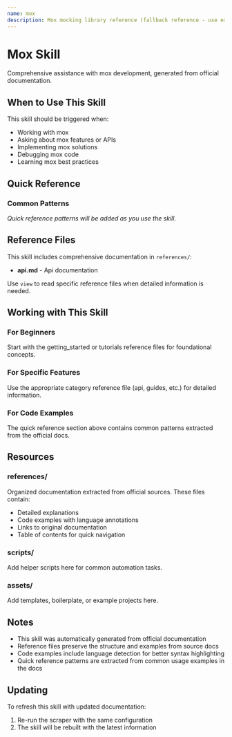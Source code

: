 ```yaml
---
name: mox
description: Mox mocking library reference (fallback reference - use external-api-integration skill for testing patterns). Do not use directly; this provides underlying Mox library details.
---
```


# Mox Skill

Comprehensive assistance with mox development, generated from official documentation.

## When to Use This Skill

This skill should be triggered when:
- Working with mox
- Asking about mox features or APIs
- Implementing mox solutions
- Debugging mox code
- Learning mox best practices

## Quick Reference

### Common Patterns

*Quick reference patterns will be added as you use the skill.*

## Reference Files

This skill includes comprehensive documentation in `references/`:

- **api.md** - Api documentation

Use `view` to read specific reference files when detailed information is needed.

## Working with This Skill

### For Beginners
Start with the getting_started or tutorials reference files for foundational concepts.

### For Specific Features
Use the appropriate category reference file (api, guides, etc.) for detailed information.

### For Code Examples
The quick reference section above contains common patterns extracted from the official docs.

## Resources

### references/
Organized documentation extracted from official sources. These files contain:
- Detailed explanations
- Code examples with language annotations
- Links to original documentation
- Table of contents for quick navigation

### scripts/
Add helper scripts here for common automation tasks.

### assets/
Add templates, boilerplate, or example projects here.

## Notes

- This skill was automatically generated from official documentation
- Reference files preserve the structure and examples from source docs
- Code examples include language detection for better syntax highlighting
- Quick reference patterns are extracted from common usage examples in the docs

## Updating

To refresh this skill with updated documentation:
1. Re-run the scraper with the same configuration
2. The skill will be rebuilt with the latest information
